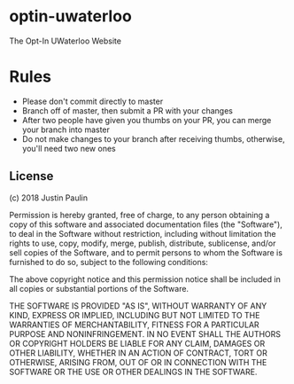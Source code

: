 # optin-uwaterloo
The Opt-In UWaterloo Website

# Rules
- Please don't commit directly to master
- Branch off of master, then submit a PR with your changes
- After two people have given you thumbs on your PR, you can merge your branch into master
- Do not make changes to your branch after receiving thumbs, otherwise, you'll need two new ones

## License

(c) 2018 Justin Paulin

Permission is hereby granted, free of charge, to any person obtaining a copy of this software and associated documentation files (the "Software"), to deal in the Software without restriction, including without limitation the rights to use, copy, modify, merge, publish, distribute, sublicense, and/or sell copies of the Software, and to permit persons to whom the Software is furnished to do so, subject to the following conditions:

The above copyright notice and this permission notice shall be included in all copies or substantial portions of the Software.

THE SOFTWARE IS PROVIDED "AS IS", WITHOUT WARRANTY OF ANY KIND, EXPRESS OR IMPLIED, INCLUDING BUT NOT LIMITED TO THE WARRANTIES OF MERCHANTABILITY, FITNESS FOR A PARTICULAR PURPOSE AND NONINFRINGEMENT. IN NO EVENT SHALL THE AUTHORS OR COPYRIGHT HOLDERS BE LIABLE FOR ANY CLAIM, DAMAGES OR OTHER LIABILITY, WHETHER IN AN ACTION OF CONTRACT, TORT OR OTHERWISE, ARISING FROM, OUT OF OR IN CONNECTION WITH THE SOFTWARE OR THE USE OR OTHER DEALINGS IN THE SOFTWARE.
